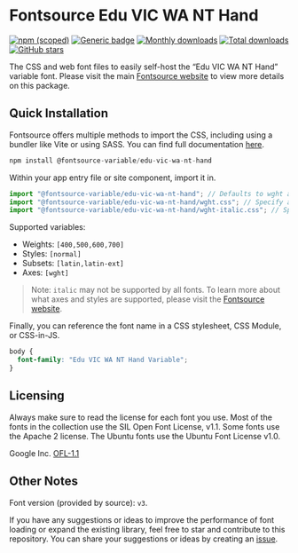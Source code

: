 # Fontsource Edu VIC WA NT Hand

[![npm (scoped)](https://img.shields.io/npm/v/@fontsource-variable/edu-vic-wa-nt-hand?color=brightgreen)](https://www.npmjs.com/package/@fontsource-variable/edu-vic-wa-nt-hand) [![Generic badge](https://img.shields.io/badge/fontsource-passing-brightgreen)](https://github.com/fontsource/fontsource) [![Monthly downloads](https://badgen.net/npm/dm/@fontsource-variable/edu-vic-wa-nt-hand)](https://github.com/fontsource/fontsource) [![Total downloads](https://badgen.net/npm/dt/@fontsource-variable/edu-vic-wa-nt-hand)](https://github.com/fontsource/fontsource) [![GitHub stars](https://img.shields.io/github/stars/fontsource/fontsource.svg?style=social&label=Star)](https://github.com/fontsource/fontsource/stargazers)

The CSS and web font files to easily self-host the “Edu VIC WA NT Hand” variable font. Please visit the main [Fontsource website](https://fontsource.org/fonts/edu-vic-wa-nt-hand) to view more details on this package.

## Quick Installation

Fontsource offers multiple methods to import the CSS, including using a bundler like Vite or using SASS. You can find full documentation [here](https://fontsource.org/docs/getting-started/introduction).

```javascript
npm install @fontsource-variable/edu-vic-wa-nt-hand
```

Within your app entry file or site component, import it in.

```javascript
import "@fontsource-variable/edu-vic-wa-nt-hand"; // Defaults to wght axis
import "@fontsource-variable/edu-vic-wa-nt-hand/wght.css"; // Specify axis
import "@fontsource-variable/edu-vic-wa-nt-hand/wght-italic.css"; // Specify axis and style
```

Supported variables:
- Weights: `[400,500,600,700]`
- Styles: `[normal]`
- Subsets: `[latin,latin-ext]`
- Axes: `[wght]`

> Note: `italic` may not be supported by all fonts. To learn more about what axes and styles are supported, please visit the [Fontsource website](https://fontsource.org/fonts/edu-vic-wa-nt-hand).

Finally, you can reference the font name in a CSS stylesheet, CSS Module, or CSS-in-JS.

```css
body {
  font-family: "Edu VIC WA NT Hand Variable";
}
```

## Licensing
Always make sure to read the license for each font you use. Most of the fonts in the collection use the SIL Open Font License, v1.1. Some fonts use the Apache 2 license. The Ubuntu fonts use the Ubuntu Font License v1.0.

Google Inc.
[OFL-1.1](http://scripts.sil.org/OFL)

## Other Notes
Font version (provided by source): `v3`.

If you have any suggestions or ideas to improve the performance of font loading or expand the existing library, feel free to star and contribute to this repository. You can share your suggestions or ideas by creating an [issue](https://github.com/fontsource/fontsource/issues).